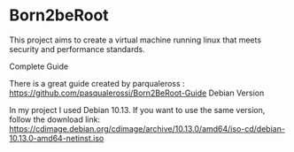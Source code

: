 # Born2beRoot
This project aims to create a virtual machine running linux that meets security and performance standards.


Complete Guide

There is a great guide created by parqualeross : https://github.com/pasqualerossi/Born2BeRoot-Guide
Debian Version

In my project I used Debian 10.13. If you want to use the same version, follow the download link: https://cdimage.debian.org/cdimage/archive/10.13.0/amd64/iso-cd/debian-10.13.0-amd64-netinst.iso
